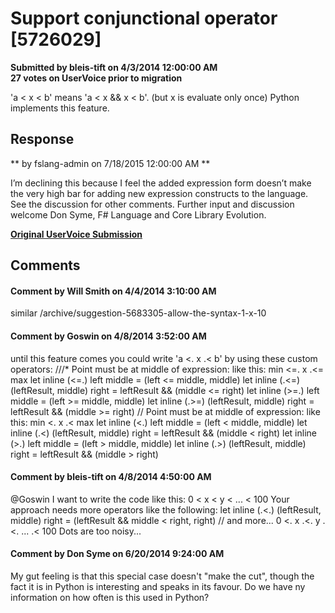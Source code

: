# Support conjunctional operator [5726029] #

**Submitted by bleis-tift on 4/3/2014 12:00:00 AM**  
**27 votes on UserVoice prior to migration**  

'a < x < b' means 'a < x && x < b'. (but x is evaluate only once)
Python implements this feature.



## Response ##
** by fslang-admin on 7/18/2015 12:00:00 AM **

I’m declining this because I feel the added expression form doesn’t make the very high bar for adding new expression constructs to the language. See the discussion for other comments.
Further input and discussion welcome
Don Syme, F# Language and Core Library Evolution.


**[Original UserVoice Submission](https://fslang.uservoice.com/forums/245727-f-language/suggestions/5726029)**


## Comments ##


#### Comment by Will Smith on 4/4/2014 3:10:00 AM ####
similar /archive/suggestion-5683305-allow-the-syntax-1-x-10


#### Comment by Goswin on 4/8/2014 3:52:00 AM ####
until this feature comes you could write 'a <. x .< b' by using these custom operators:
///* Point must be at middle of expression: like this: min <=. x .<= max
let inline (<=.) left middle = (left <= middle, middle)
let inline (.<=) (leftResult, middle) right = leftResult && (middle <= right)
let inline (>=.) left middle = (left >= middle, middle)
let inline (.>=) (leftResult, middle) right = leftResult && (middle >= right)
// Point must be at middle of expression: like this: min <. x .< max
let inline (<.) left middle = (left < middle, middle)
let inline (.<) (leftResult, middle) right = leftResult && (middle < right)
let inline (>.) left middle = (left > middle, middle)
let inline (.>) (leftResult, middle) right = leftResult && (middle > right)


#### Comment by bleis-tift on 4/8/2014 4:50:00 AM ####
@Goswin
I want to write the code like this:
0 < x < y < ... < 100
Your approach needs more operators like the following:
let inline (.<.) (leftResult, middle) right = (leftResult && middle < right, right)
// and more...
0 <. x .<. y .<. ... .< 100
Dots are too noisy...


#### Comment by Don Syme on 6/20/2014 9:24:00 AM ####
My gut feeling is that this special case doesn't "make the cut", though the fact it is in Python is interesting and speaks in its favour.
Do we have ny information on how often is this used in Python?

